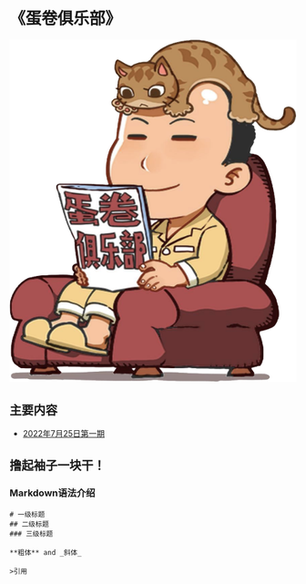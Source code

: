 # 《蛋卷俱乐部》

![Image](titlepage.png)

## 主要内容

- [2022年7月25日第一期](/1-100/1.md)


## 撸起袖子一块干！

### Markdown语法介绍


```
# 一级标题
## 二级标题
### 三级标题

**粗体** and _斜体_ 

>引用

```
